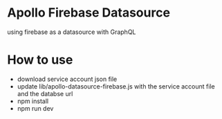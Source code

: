 # Apollo Firebase Datasource

using firebase as a datasource with GraphQL

# How to use

 - download service account json file
 - update lib/apollo-datasource-firebase.js with the service account file and the databse url
 - npm install
 - npm run dev
